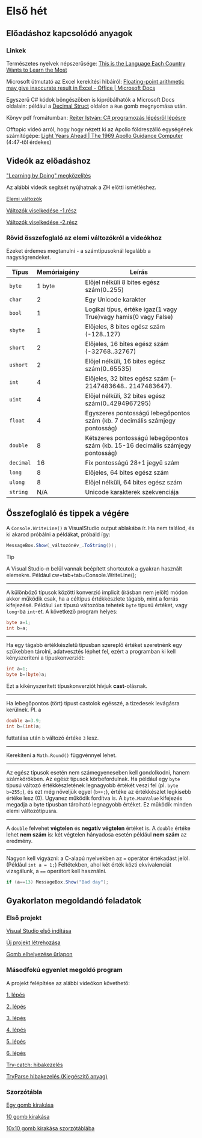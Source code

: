 # Első hét

## Előadáshoz kapcsolódó anyagok

### Linkek

Természetes nyelvek népszerűsége: [This is the Language Each Country Wants to Learn the Most
](https://www.visualcapitalist.com/most-popular-languages-people-want-to-learn/)

Microsoft útmutató az Excel kerekítési hibáiról: [Floating-point arithmetic may give inaccurate result in Excel - Office | Microsoft Docs](https://docs.microsoft.com/en-us/office/troubleshoot/excel/floating-point-arithmetic-inaccurate-result)

Egyszerű C# kódok böngészőben is kipróbálhatók a Microsoft Docs oldalain: például a [Decimal Struct](https://docs.microsoft.com/en-us/dotnet/api/system.decimal?view=net-6.0#remarks) oldalon a `Run` gomb megnyomása után.

Könyv pdf fromátumban: [Reiter István: C# programozás lépésről lépésre](http://mapw.elte.hu/elek/Cshprogramozas.pdf)

Offtopic videó arról, hogy hogy nézett ki az Apollo földreszálló egységének számítógépe: [Light Years Ahead | The 1969 Apollo Guidance Computer](https://www.youtube.com/watch?v=B1J2RMorJXM) (4:47-től érdekes)

## Videók az előadáshoz



["Learning by Doing" megközelítés](S1_BEV_03b_leadning_by_doing.m4v)

 Az alábbi videók segítsét nyújhatnak a ZH előtti ismétléshez.

[Elemi változók](S1_BEV_valtozok_es_tipusok-1.m4v)

[Változók viselkedése -1.rész](S1_BEV_7_valtozok1.m4v)

[Változók viselkedése -2.rész](S1_BEV_7_valtozok2.mp4)



### Rövid összefoglaló az elemi változókról a videókhoz

Ezeket érdemes megtanulni - a számtípusoknál legalább a nagyságrendeket.

| Típus     | Memóriaigény | Leírás                                                                          |
| --------- | ------------ | ------------------------------------------------------------------------------- |
| `byte`    | 1 byte       | Előjel nélküli 8 bites egész szám(0..255)                                       |
| `char`    | 2            | Egy Unicode karakter                                                            |
| `bool`    | 1            | Logikai típus, értéke igaz(1 vagy True)vagy hamis(0 vagy False)                 |
| `sbyte`   | 1            | Előjeles, 8 bites egész szám (-128..127)                                        |
| `short`   | 2            | Előjeles, 16 bites egész szám (-32768..32767)                                   |
| `ushort`  | 2            | Előjel nélküli, 16 bites egész szám(0..65535)                                   |
| `int`     | 4            | Előjeles, 32 bites egész szám (–2147483648.. 2147483647).                       |
| `uint`    | 4            | Előjel nélküli, 32 bites egész szám(0..4294967295)                              |
| `float`   | 4            | Egyszeres pontosságú lebegőpontos szám (kb. 7 decimális számjegy pontosság)     |
| `double`  | 8            | Kétszeres pontosságú lebegőpontos szám (kb. 15-16 decimális számjegy pontosság) |
| `decimal` | 16           | Fix pontosságú 28+1 jegyű szám                                                  |
| `long`    | 8            | Előjeles, 64 bites egész szám                                                   |
| `ulong`   | 8            | Előjel nélküli, 64 bites egész szám                                             |
| `string`  | N/A          | Unicode karakterek szekvenciája                                                 |

## Összefoglaló és tippek a végére

A `Console.WriteLine()` a VisualStudio output ablakába ír. Ha nem találod, és ki akarod próbálni a példákat, próbáld így:  

```csharp
MessageBox.Show(_változónév_.ToString());
```
> [!TIP]
> A Visual Studio-n belül vannak beépített shortcutok a gyakran használt elemekre. Például cw+tab+tab=Console.WriteLine();

---

A különböző típusok közötti konverzió implicit (írásban nem jelölt) módon akkor működik csak, ha a céltípus értékkészlete tágabb, mint a forrás kifejezésé. Például  `int`  típusú változóba tehetek  `byte`  típusú értéket, vagy  `long`-ba  `int`-et. A  következő program helyes:

```csharp
byte a=1; 
int b=a;
```

---

Ha egy tágabb értékkészletű típusban szereplő értéket szeretnénk egy szűkebben tárolni, adatvesztés léphet fel, ezért a programban ki kell kényszeríteni a típuskonverziót:  

```csharp
int a=1; 
byte b=(byte)a;  
```

Ezt a kikényszerített típuskonverziót hívjuk  **cast**-olásnak.

---

Ha lebegőpontos (tört) típust castolok egésszé, a tizedesek levágásra kerülnek. Pl. a  

```csharp
double a=3.9; 
int b=(int)a;
```

futtatása után `b` változó értéke `3` lesz.

---

Kerekíteni a  `Math.Round()`  függvénnyel lehet.

---

Az egész típusok esetén nem számegyeneseben kell gondolkodni, hanem számkörökben. Az egész típusok körbefordulnak. Ha például egy  `byte`  típusú változó értékkészletének legnagyobb értékét veszi fel (pl. `byte b=255;`), és ezt még növeljük egyel (`b++;`), értéke az értékkészlet legkisebb értéke lesz (0). Ugyanez működik fordítva is. A `byte.MaxValue`  kifejezés megadja a byte típusban tárolható legnagyobb értéket. Ez működik minden elemi változótípusra.

---

A  `double`  felvehet  **végtelen**  és  **negatív végtelen**  értéket is. A  `double`  értéke lehet  **nem szám**  is: két végtelen hányadosa esetén például  **nem szám**  az eredmény.

---

Nagyon kell vigyázni: a C-alapú nyelvekben az `=` operátor értékadást jelöl. (Például `int a = 1;`) Feltétekben, ahol két érték közti ekvivalenciát vizsgálunk, a `==` operátort kell használni. 

```csharp
if (a==13) MessageBox.Show("Bad day");
```

## Gyakorlaton megoldandó feladatok

### Első projekt

[Visual Studio első indítása](S1_BEV_02_first_start.m4v)

[Új projekt létrehozása](S1_BEV_03a_add_new%20project.m4v)

[Gomb elhelyezése űrlapon](S1_BEV_3c_ne_nyomj_meg.m4v)

### Másodfokú egyenlet megoldó program

A projekt felépítése az alábbi videókon követhető:

[1. lépés](S1_BEV_4a.m4v)

[2. lépés](S1_BEV_4b.m4v)

[3. lépés](S1_BEV_4c.m4v)

[4. lépés](S1_BEV_4d.m4v)

[5. lépés](S1_BEV_4e.m4v)

[6. lépés](S1_BEV_4f.mp4)

[Try-catch: hibakezelés](S1_BEV_4g_try_catch.m4v)

[TryParse hibakezelés (Kiegészítő anyag)](S1_BEV_4h_tryparse_extra.m4v)

### Szorzótábla

[Egy gomb kirakása](S1_BEV_5a_1gomb.m4v)

[10 gomb kirakása](S1_BEV_5b_100gomb.m4v)

[10x10 gomb kirakása szorzótáblába](S1_BEV_5c_szorzotabla.m4v)
